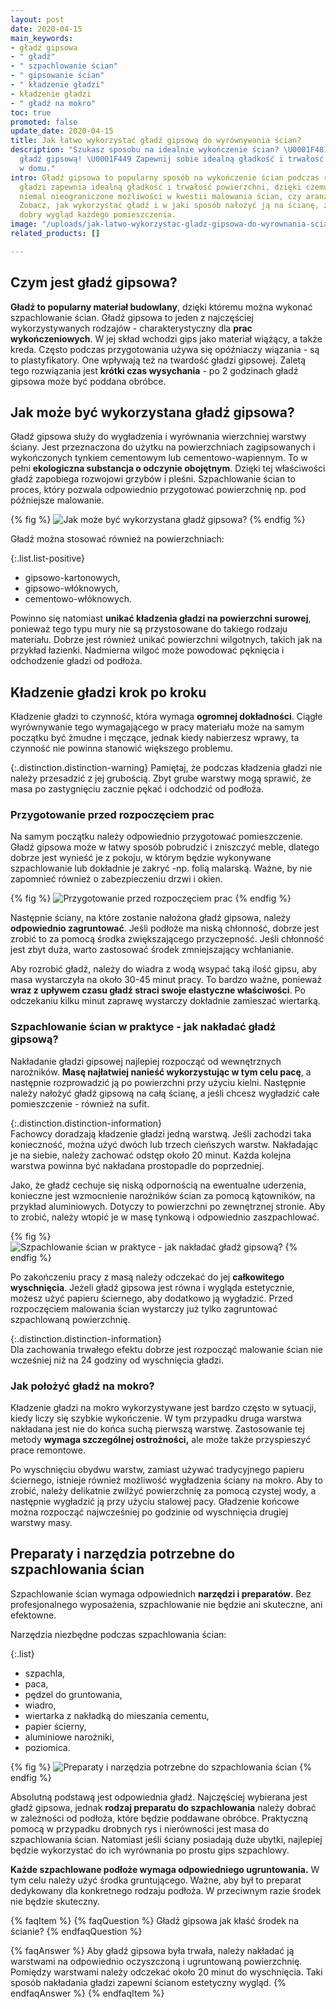 ```yaml
---
layout: post
date: 2020-04-15
main_keywords:
- gładź gipsowa
- " gładź"
- " szpachlowanie ścian"
- " gipsowanie ścian"
- " kładzenie gładzi"
- kładzenie gładzi
- " gładź na mokro"
toc: true
promoted: false
update_date: 2020-04-15
title: Jak łatwo wykorzystać gładź gipsową do wyrównywania ścian?
description: "Szukasz sposobu na idealnie wykończenie ścian? \U0001F481‍♂️ Wypróbuj
  gładź gipsową! \U0001F449 Zapewnij sobie idealną gładkość i trwałość powierzchni
  w domu."
intro: Gładź gipsowa to popularny sposób na wykończenie ścian podczas remontu. Użycie
  gładzi zapewnia idealną gładkość i trwałość powierzchni, dzięki czemu zyskujesz
  niemal nieograniczone możliwości w kwestii malowania ścian, czy aranżacji wnętrz.
  Zobacz, jak wykorzystać gładź i w jaki sposób nałożyć ją na ścianę, żeby uzyskać
  dobry wygląd każdego pomieszczenia.
image: "/uploads/jak-latwo-wykorzystac-gladz-gipsowa-do-wyrownania-scian.jpg"
related_products: []

---
```

## Czym jest gładź gipsowa?

**Gładź to popularny materiał budowlany**, dzięki któremu można wykonać szpachlowanie ścian. Gładź gipsowa to jeden z najczęściej wykorzystywanych rodzajów - charakterystyczny dla **prac wykończeniowych**. W jej skład wchodzi gips jako materiał wiążący, a także kreda. Często podczas przygotowania używa się opóźniaczy wiązania - są to plastyfikatory. One wpływają też na twardość gładzi gipsowej. Zaletą tego rozwiązania jest **krótki czas wysychania** - po 2 godzinach gładź gipsowa może być poddana obróbce.

## Jak może być wykorzystana gładź gipsowa?

Gładź gipsowa służy do wygładzenia i wyrównania wierzchniej warstwy ściany. Jest przeznaczona do użytku na powierzchniach zagipsowanych i wykończonych tynkiem cementowym lub cementowo-wapiennym.  To w pełni **ekologiczna substancja o odczynie obojętnym**. Dzięki tej właściwości gładź zapobiega rozwojowi grzybów i pleśni. Szpachlowanie ścian to proces, który pozwala odpowiednio przygotować powierzchnię np. pod późniejsze malowanie.

{% fig %}
![Jak może być wykorzystana gładź gipsowa?](/uploads/1-gladz.jpg "Jak może być wykorzystana gładź gipsowa?")
{% endfig %}

Gładź można stosować również na powierzchniach:

{:.list.list-positive}

* gipsowo-kartonowych,
* gipsowo-włóknowych,
* cementowo-włóknowych.

Powinno się natomiast **unikać kładzenia gładzi na powierzchni surowej**, ponieważ tego typu mury nie są przystosowane do takiego rodzaju materiału. Dobrze jest również unikać powierzchni wilgotnych, takich jak na przykład łazienki. Nadmierna wilgoć może powodować pęknięcia i odchodzenie gładzi od podłoża.

## Kładzenie gładzi krok po kroku

Kładzenie gładzi to czynność, która wymaga **ogromnej dokładności**. Ciągłe wyrównywanie tego wymagającego w pracy materiału może na samym początku być żmudne i męczące, jednak kiedy nabierzesz wprawy, ta czynność nie powinna stanowić większego problemu.

{:.distinction.distinction-warning}
Pamiętaj, że podczas kładzenia gładzi nie należy przesadzić z jej grubością. Zbyt grube warstwy mogą sprawić, że masa po zastygnięciu zacznie pękać i odchodzić od podłoża.

### Przygotowanie przed rozpoczęciem prac

Na samym początku należy odpowiednio przygotować pomieszczenie. Gładź gipsowa może w łatwy sposób pobrudzić i zniszczyć meble, dlatego dobrze jest wynieść je z pokoju, w którym będzie wykonywane szpachlowanie lub dokładnie je zakryć -np. folią malarską. Ważne, by nie zapomnieć również o zabezpieczeniu drzwi i okien.

{% fig %}
![Przygotowanie przed rozpoczęciem prac](/uploads/folia-gladz.jpg "Przygotowanie przed rozpoczęciem prac")
{% endfig %}

Następnie ściany, na które zostanie nałożona gładź gipsowa, należy **odpowiednio zagruntować**. Jeśli podłoże ma niską chłonność, dobrze jest zrobić to za pomocą środka zwiększającego przyczepność. Jeśli chłonność jest zbyt duża, warto zastosować środek zmniejszający wchłanianie.

Aby rozrobić gładź, należy do wiadra z wodą wsypać taką ilość gipsu, aby masa wystarczyła na około 30-45 minut pracy. To bardzo ważne, ponieważ **wraz z upływem czasu gładź straci swoje elastyczne właściwości**. Po odczekaniu kilku minut zaprawę wystarczy dokładnie zamieszać wiertarką.

### Szpachlowanie ścian w praktyce - jak nakładać gładź gipsową?

Nakładanie gładzi gipsowej najlepiej rozpocząć od wewnętrznych narożników. **Masę najłatwiej nanieść wykorzystując w tym celu pacę**, a następnie rozprowadzić ją po powierzchni przy użyciu kielni. Następnie należy nałożyć gładź gipsową na całą ścianę, a jeśli chcesz wygładzić całe pomieszczenie - również na sufit.

{:.distinction.distinction-information}  
Fachowcy doradzają kładzenie gładzi jedną warstwą. Jeśli zachodzi taka konieczność, można użyć dwóch lub trzech cieńszych warstw. Nakładając je na siebie, należy zachować odstęp około 20 minut. Każda kolejna warstwa powinna być nakładana prostopadle do poprzedniej.

Jako, że gładź cechuje się niską odpornością na ewentualne uderzenia, konieczne jest wzmocnienie  narożników ścian za pomocą kątowników, na przykład aluminiowych. Dotyczy to powierzchni po zewnętrznej stronie. Aby to zrobić, należy wtopić je w masę tynkową i odpowiednio zaszpachlować.

{% fig %}
![Szpachlowanie ścian w praktyce - jak nakładać gładź gipsową?](/uploads/szpachl-gladz.jpg "Szpachlowanie ścian w praktyce - jak nakładać gładź gipsową?")
{% endfig %}

Po zakończeniu pracy z masą należy odczekać do jej **całkowitego wyschnięcia**. Jeżeli gładź gipsowa jest równa i wygląda estetycznie, możesz użyć papieru ściernego, aby dodatkowo ją wygładzić. Przed rozpoczęciem malowania ścian wystarczy już tylko zagruntować szpachlowaną powierzchnię.

{:.distinction.distinction-information}  
Dla zachowania trwałego efektu dobrze jest rozpocząć malowanie ścian nie wcześniej niż na 24 godziny od wyschnięcia gładzi.

### Jak położyć gładź na mokro?

Kładzenie gładzi na mokro wykorzystywane jest bardzo często w sytuacji, kiedy liczy się szybkie wykończenie. W tym przypadku druga warstwa nakładana jest nie do końca suchą pierwszą warstwę. Zastosowanie tej metody **wymaga szczególnej ostrożności,** ale może także przyspieszyć prace remontowe.

Po wyschnięciu obydwu warstw, zamiast używać tradycyjnego papieru ściernego, istnieje również możliwość wygładzenia ściany na mokro. Aby to zrobić, należy delikatnie zwilżyć powierzchnię za pomocą czystej wody, a następnie wygładzić ją przy użyciu stalowej pacy. Gładzenie końcowe można rozpocząć najwcześniej po godzinie od wyschnięcia drugiej warstwy masy.

## Preparaty i narzędzia potrzebne do szpachlowania ścian

Szpachlowanie ścian wymaga odpowiednich **narzędzi i preparatów**. Bez profesjonalnego wyposażenia, szpachlowanie nie będzie ani skuteczne, ani efektowne.

Narzędzia niezbędne podczas szpachlowania ścian:

{:.list}

* szpachla,
* paca,
* pędzel do gruntowania,
* wiadro,
* wiertarka z nakładką do mieszania cementu,
* papier ścierny,
* aluminiowe narożniki,
* poziomica.

{% fig %}
![Preparaty i narzędzia potrzebne do szpachlowania ścian](/uploads/narzedzia-gladz.jpg "Preparaty i narzędzia potrzebne do szpachlowania ścian")
{% endfig %}

Absolutną podstawą jest odpowiednia gładź. Najczęściej wybierana jest gładź gipsowa, jednak **rodzaj preparatu do szpachlowania** należy dobrać w zależności od podłoża, które będzie poddawane obróbce. Praktyczną pomocą w przypadku drobnych rys i nierówności jest masa do szpachlowania ścian. Natomiast jeśli ściany posiadają duże ubytki, najlepiej będzie wykorzystać do ich wyrównania po prostu gips szpachlowy.

**Każde szpachlowane podłoże wymaga odpowiedniego ugruntowania.** W tym celu należy użyć środka gruntującego. Ważne, aby był to preparat dedykowany dla konkretnego rodzaju podłoża. W przeciwnym razie środek nie będzie skuteczny.

{% faqItem %}
{% faqQuestion %}
Gładź gipsowa jak kłaść środek na ścianie?
{% endfaqQuestion %}

{% faqAnswer %}
Aby gładź gipsowa była trwała, należy nakładać ją warstwami na odpowiednio oczyszczoną i ugruntowaną powierzchnię. Pomiędzy warstwami należy odczekać około 20 minut do wyschnięcia. Taki sposób nakładania gładzi zapewni ścianom estetyczny wygląd.
{% endfaqAnswer %}
{% endfaqItem %}
